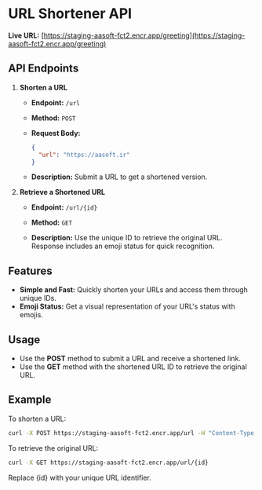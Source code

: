 # URL Shortener API

**Live URL:** [https://staging-aasoft-fct2.encr.app/greeting](https://staging-aasoft-fct2.encr.app/greeting)

## API Endpoints

1. **Shorten a URL**

   - **Endpoint:** `/url`
   - **Method:** `POST`
   - **Request Body:**

     ```json
     {
       "url": "https://aasoft.ir"
     }
     ```

   - **Description:** Submit a URL to get a shortened version.

2. **Retrieve a Shortened URL**

   - **Endpoint:** `/url/{id}`
   - **Method:** `GET`

   - **Description:** Use the unique ID to retrieve the original URL. Response includes an emoji status for quick recognition.

## Features

- **Simple and Fast:** Quickly shorten your URLs and access them through unique IDs.
- **Emoji Status:** Get a visual representation of your URL's status with emojis.

## Usage

- Use the **POST** method to submit a URL and receive a shortened link.
- Use the **GET** method with the shortened URL ID to retrieve the original URL.

## Example

To shorten a URL:

```bash
curl -X POST https://staging-aasoft-fct2.encr.app/url -H "Content-Type: application/json" -d '{"url": "https://aasoft.ir"}'
```

To retrieve the original URL:
```bash
curl -X GET https://staging-aasoft-fct2.encr.app/url/{id}
```

Replace {id} with your unique URL identifier.
